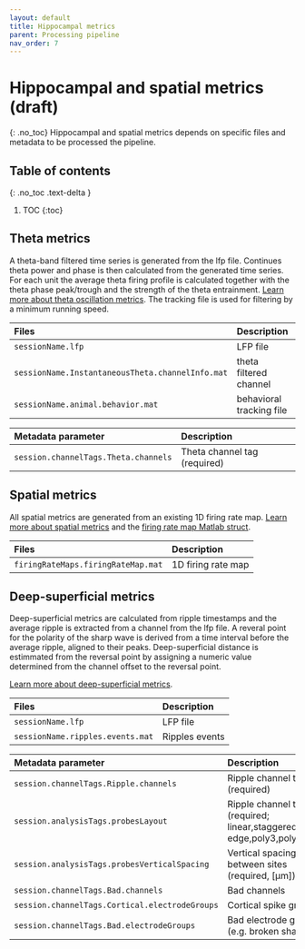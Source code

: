 ```yaml
---
layout: default
title: Hippocampal metrics
parent: Processing pipeline
nav_order: 7
---
```

# Hippocampal and spatial metrics (draft)
{: .no_toc}
Hippocampal and spatial metrics depends on specific files and metadata to be processed the pipeline.

## Table of contents
{: .no_toc .text-delta }

1. TOC
{:toc}

## Theta metrics
A theta-band filtered time series is generated from the lfp file. Continues theta power and phase is then calculated from the generated time series. For each unit the average theta firing profile is calculated together with the theta phase peak/trough and the strength of the theta entrainment. [Learn more about theta oscillation metrics](/Cell-Explorer/datastructure/standard-cell-metrics/#theta-oscillation-metrics). The tracking file is used for filtering by a minimum running speed.

| Files        | Description  |
|:-------------|:-------------|
| `sessionName.lfp` | LFP file |
| `sessionName.InstantaneousTheta.channelInfo.mat` | theta filtered channel |
| `sessionName.animal.behavior.mat` | behavioral tracking file |

| Metadata parameter | Description |
|:-------------|:-----------|
| `session.channelTags.Theta.channels`| Theta channel tag (required) |

## Spatial metrics
All spatial metrics are generated from an existing 1D firing rate map. [Learn more about spatial metrics](/Cell-Explorer/pipeline/standard-cell-metrics/#spatial-metrics) and the [firing rate map Matlab struct](/Cell-Explorer/datastructure/data-structure-and-format/#firing-rate-maps). 

| Files        | Description |
|:-------------|:------------|
| `firingRateMaps.firingRateMap.mat` | 1D firing rate map | 

## Deep-superficial metrics
Deep-superficial metrics are calculated from ripple timestamps and the average ripple is extracted from a channel from the lfp file. A reveral point for the polarity of the sharp wave is derived from a time interval before the average ripple, aligned to their peaks. Deep-superficial distance is estimmated from the reversal point by assigning a numeric value determined from the channel offset to the reversal point.

[Learn more about deep-superficial metrics](https://petersenpeter.github.io/Cell-Explorer/datastructure/standard-cell-metrics/#sharp-wave-ripple-metrics).

| Files        | Description |
|:-------------|:------------|
| `sessionName.lfp` | LFP file |
| `sessionName.ripples.events.mat` | Ripples events | 


| Metadata parameter | Description |
|:-------------|:-----------|
| `session.channelTags.Ripple.channels`| Ripple channel tag (required) |
| `session.analysisTags.probesLayout`| Ripple channel tag (required; linear,staggered,poly2, edge,poly3,poly5)|
| `session.analysisTags.probesVerticalSpacing`| Vertical spacing between sites (required, [µm]) |
| `session.channelTags.Bad.channels` | Bad channels |
| `session.channelTags.Cortical.electrodeGroups`| Cortical spike groups |
| `session.channelTags.Bad.electrodeGroups`| Bad electrode groups (e.g. broken shanks) |

